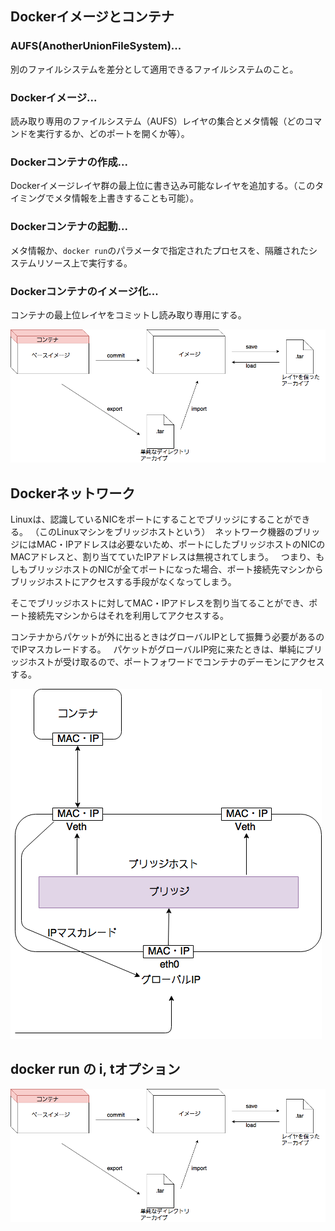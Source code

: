 ## Dockerイメージとコンテナ

### AUFS(AnotherUnionFileSystem)... 
別のファイルシステムを差分として適用できるファイルシステムのこと。  

### Dockerイメージ... 
読み取り専用のファイルシステム（AUFS）レイヤの集合とメタ情報（どのコマンドを実行するか、どのポートを開くか等）。  

### Dockerコンテナの作成... 
Dockerイメージレイヤ群の最上位に書き込み可能なレイヤを追加する。（このタイミングでメタ情報を上書きすることも可能）。  

### Dockerコンテナの起動... 
メタ情報か、`docker run`のパラメータで指定されたプロセスを、隔離されたシステムリソース上で実行する。  

### Dockerコンテナのイメージ化... 
コンテナの最上位レイヤをコミットし読み取り専用にする。


![イメージとコンテナ](/picture/Docker.png "イメージとコンテナ")

## Dockerネットワーク

Linuxは、認識しているNICをポートにすることでブリッジにすることができる。 （このLinuxマシンをブリッジホストという） 
ネットワーク機器のブリッジにはMAC・IPアドレスは必要ないため、ポートにしたブリッジホストのNICのMACアドレスと、割り当てていたIPアドレスは無視されてしまう。  
つまり、もしもブリッジホストのNICが全てポートになった場合、ポート接続先マシンからブリッジホストにアクセスする手段がなくなってしまう。  

そこでブリッジホストに対してMAC・IPアドレスを割り当てることができ、ポート接続先マシンからはそれを利用してアクセスする。  

コンテナからパケットが外に出るときはグローバルIPとして振舞う必要があるのでIPマスカレードする。  
パケットがグローバルIP宛に来たときは、単純にブリッジホストが受け取るので、ポートフォワードでコンテナのデーモンにアクセスする。


![ネットワーク](/picture/Docker2.png "ネットワーク")


## docker run の i, tオプション

![i,tオプション](/picture/Docker.png "i,tオプション")
